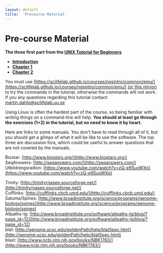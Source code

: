 ```yaml
---
layout: default
title:  'Precourse Material'
---
```


# Pre-course Material

**The three first part from the [UNIX Tutorial for Beginners](../../ngsintro/common/unixtut/)**  

* [**Introduction**](../../ngsintro/common/unixtut/unixintro.html)  
* [**Chapter 1**](../../ngsintro/common/unixtut/unix1.html)  
* [**Chapter 2**](../../ngsintro/common/unixtut/unix2.html)  

You must use [https://scilifelab.github.io/courses/ngsintro/common/emu/](https://scilifelab.github.io/courses/ngsintro/common/emu/) [(or this mirror)](https://bellard.org/jslinux/vm.html?url=https://bellard.org/jslinux/buildroot-x86.cfg) to try the commands in the tutorial, otherwise the commands will not work.
If you any questions regarding this tutorial contact: martin.dahlo@scilifelab.uu.se

Using Linux is often the hardest part of the course, so being familiar with writing things on a command-line will help.
**You should at least go through the exercises (1+2) in the tutorial, but no need to know it by heart.**

Here are links to some manuals.
You don't have to read through all of it, but you should get a glimps of what it will be like to use the software.
The top three are discussion fora, which could be useful to answer questions that are not covered by the manuals.

Biostar: [http://www.biostars.org/](http://www.biostars.org/)  
SeqAnswers: [http://seqanswers.com/](http://seqanswers.com/)  
Utbildningsradion: [https://www.youtube.com/watch?v=zQ-e9SuoWXo](https://www.youtube.com/watch?v=zQ-e9SuoWXo)

Trinity: [http://trinityrnaseq.sourceforge.net/](http://trinityrnaseq.sourceforge.net/)  
Cufflinks: [http://cufflinks.cbcb.umd.edu/](http://cufflinks.cbcb.umd.edu/)  
Satuma/Spines: [http://www.broadinstitute.org/science/programs/genome-biology/spines](http://www.broadinstitute.org/science/programs/genome-biology/spines)  
Allpaths-lg: [http://www.broadinstitute.org/software/allpaths-lg/blog/?page_id=12](http://www.broadinstitute.org/software/allpaths-lg/blog/?page_id=12)  
blat: [http://genome.ucsc.edu/goldenPath/help/blatSpec.html](http://genome.ucsc.edu/goldenPath/help/blatSpec.html)  
blast: [http://www.ncbi.nlm.nih.gov/books/NBK1763/](http://www.ncbi.nlm.nih.gov/books/NBK1763/)  
